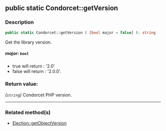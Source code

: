 ## public static Condorcet::getVersion

### Description    

```php
public static Condorcet::getVersion ( [bool major = false] ): string
```

Get the library version.
    

##### **major:** *```bool```*   
* true will return : '2.0'
* false will return : '2.0.0'.    


### Return value:   

*(```string```)* Condorcet PHP version.


---------------------------------------

### Related method(s)      

* [Election::getObjectVersion](../Election%20Class/public%20Election--getObjectVersion.md)    
